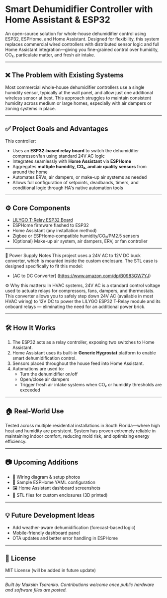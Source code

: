 # Smart Dehumidifier Controller with Home Assistant & ESP32

An open-source solution for whole-house dehumidifier control using ESP32, ESPHome, and Home Assistant. Designed for flexibility, this system replaces commercial wired controllers with distributed sensor logic and full Home Assistant integration—giving you fine-grained control over humidity, CO₂, particulate matter, and fresh air intake.

---

## ❌ The Problem with Existing Systems

Most commercial whole-house dehumidifier controllers use a single humidity sensor, typically at the wall panel, and allow just one additional wireless sensor at best. This approach struggles to maintain consistent humidity across medium or large homes, especially with air dampers or zoning systems in place.

---

## ✅ Project Goals and Advantages

This controller:

- Uses an **ESP32-based relay board** to switch the dehumidifier compressor/fan using standard 24V AC logic
- Integrates seamlessly with **Home Assistant** via **ESPHome**
- Aggregates **multiple humidity, CO₂, and air quality sensors** from around the home
- Automates ERVs, air dampers, or make-up air systems as needed
- Allows full configuration of setpoints, deadbands, timers, and conditional logic through HA's native automation tools

---

## ⚙️ Core Components

- [LILYGO T-Relay ESP32 Board](https://www.lilygo.cc/products/t-relay)
- ESPHome firmware flashed to ESP32
- Home Assistant (any installation method)
- Zigbee or ESPHome-compatible humidity/CO₂/PM2.5 sensors
- (Optional) Make-up air system, air dampers, ERV, or fan controller

---

🔌 Power Supply Notes
This project uses a 24V AC to 12V DC buck converter, which is mounted inside the custom enclosure. The STL case is designed specifically to fit this model:

- [AC to DC Converter] (https://www.amazon.com/dp/B0983GW7YJ)

⚙️ Why this matters:
In HVAC systems, 24V AC is a standard control voltage used to actuate relays for compressors, fans, dampers, and thermostats. This converter allows you to safely step down 24V AC (available in most HVAC wiring) to 12V DC to power the LILYGO ESP32 T-Relay module and its onboard relays — eliminating the need for an additional power brick.

---
## 🛠 How It Works

1. The ESP32 acts as a relay controller, exposing two switches to Home Assistant.
2. Home Assistant uses its built-in **Generic Hygrostat** platform to enable smart dehumidification control.
3. Sensors placed throughout the house feed into Home Assistant.
4. Automations are used to:
   - Turn the dehumidifier on/off
   - Open/close air dampers
   - Trigger fresh air intake systems when CO₂ or humidity thresholds are exceeded

---

## 🏠 Real-World Use

Tested across multiple residential installations in South Florida—where high heat and humidity are persistent. System has proven extremely reliable in maintaining indoor comfort, reducing mold risk, and optimizing energy efficiency.

---

## 📷 Upcoming Additions

- 📸 Wiring diagram & setup photos
- 🧩 Sample ESPHome YAML configuration
- 🖼️ Home Assistant dashboard screenshots
- 🧱 STL files for custom enclosures (3D printed)

---

## 💡 Future Development Ideas

- Add weather-aware dehumidification (forecast-based logic)
- Mobile-friendly dashboard panel
- OTA updates and better error handling in ESPHome

---

## 📜 License

MIT License (will be added in future update)

---

*Built by Maksim Tsarenko. Contributions welcome once public hardware and software files are posted.*
